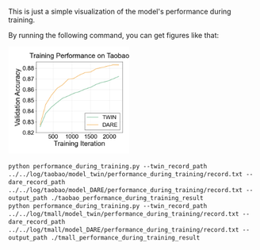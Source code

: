 This is just a simple visualization of the model's performance during training.

By running the following command, you can get figures like that:

<img src="../../figures/result_taobao.png" width="244" height="216" />

```
python performance_during_training.py --twin_record_path ../../log/taobao/model_twin/performance_during_training/record.txt --dare_record_path ../../log/taobao/model_DARE/performance_during_training/record.txt --output_path ./taobao_performance_during_training_result
python performance_during_training.py --twin_record_path ../../log/tmall/model_twin/performance_during_training/record.txt --dare_record_path ../../log/tmall/model_DARE/performance_during_training/record.txt --output_path ./tmall_performance_during_training_result
```
